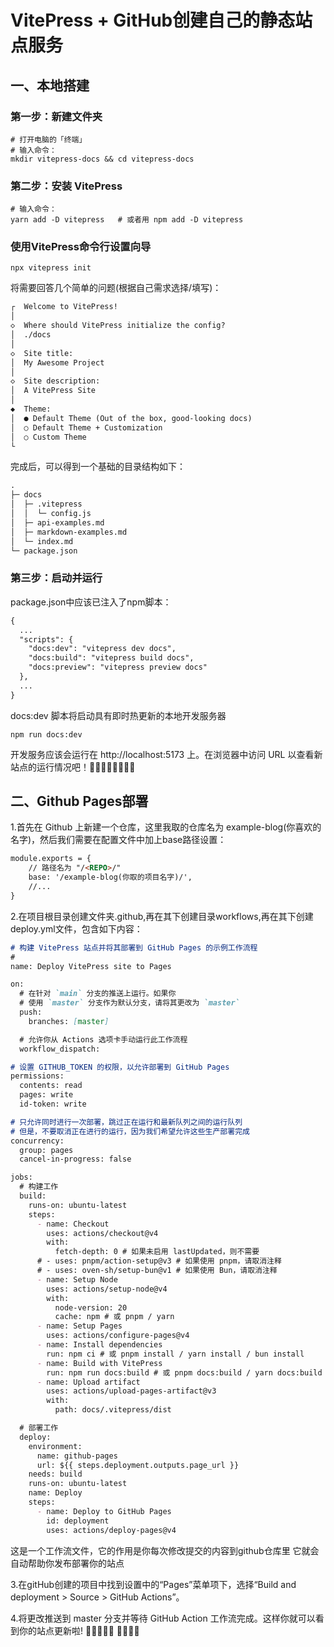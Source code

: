 # VitePress + GitHub创建自己的静态站点服务

## 一、本地搭建

### 第一步：新建文件夹
```shell 
# 打开电脑的「终端」
# 输入命令：
mkdir vitepress-docs && cd vitepress-docs
```

### 第二步：安装 VitePress
```shell
# 输入命令：
yarn add -D vitepress   # 或者用 npm add -D vitepress
```

### 使用VitePress命令行设置向导
```shell
npx vitepress init
```
将需要回答几个简单的问题(根据自己需求选择/填写)：
```markdown
┌  Welcome to VitePress!
│
◇  Where should VitePress initialize the config?
│  ./docs
│
◇  Site title:
│  My Awesome Project
│
◇  Site description:
│  A VitePress Site
│
◆  Theme:
│  ● Default Theme (Out of the box, good-looking docs)
│  ○ Default Theme + Customization
│  ○ Custom Theme
└
```
完成后，可以得到一个基础的目录结构如下：
```markdown
.
├─ docs
│  ├─ .vitepress
│  │  └─ config.js
│  ├─ api-examples.md
│  ├─ markdown-examples.md
│  └─ index.md
└─ package.json
```

### 第三步：启动并运行
package.json中应该已注入了npm脚本：
```markdown
{
  ...
  "scripts": {
    "docs:dev": "vitepress dev docs",
    "docs:build": "vitepress build docs",
    "docs:preview": "vitepress preview docs"
  },
  ...
}
```
docs:dev 脚本将启动具有即时热更新的本地开发服务器
```shell
npm run docs:dev
```
开发服务应该会运行在 http://localhost:5173 上。在浏览器中访问 URL 以查看新站点的运行情况吧！🎉🎉🎉🎉🎉🎉🎉🎉

## 二、Github Pages部署
1.首先在 Github 上新建一个仓库，这里我取的仓库名为 example-blog(你喜欢的名字)，然后我们需要在配置文件中加上base路径设置：
```markdown
module.exports = {
  	// 路径名为 "/<REPO>/"
    base: '/example-blog(你取的项目名字)/',
  	//...
}
```
2.在项目根目录创建文件夹.github,再在其下创建目录workflows,再在其下创建deploy.yml文件，包含如下内容：
```markdown
# 构建 VitePress 站点并将其部署到 GitHub Pages 的示例工作流程
#
name: Deploy VitePress site to Pages

on:
  # 在针对 `main` 分支的推送上运行。如果你
  # 使用 `master` 分支作为默认分支，请将其更改为 `master`
  push:
    branches: [master]

  # 允许你从 Actions 选项卡手动运行此工作流程
  workflow_dispatch:

# 设置 GITHUB_TOKEN 的权限，以允许部署到 GitHub Pages
permissions:
  contents: read
  pages: write
  id-token: write

# 只允许同时进行一次部署，跳过正在运行和最新队列之间的运行队列
# 但是，不要取消正在进行的运行，因为我们希望允许这些生产部署完成
concurrency:
  group: pages
  cancel-in-progress: false

jobs:
  # 构建工作
  build:
    runs-on: ubuntu-latest
    steps:
      - name: Checkout
        uses: actions/checkout@v4
        with:
          fetch-depth: 0 # 如果未启用 lastUpdated，则不需要
      # - uses: pnpm/action-setup@v3 # 如果使用 pnpm，请取消注释
      # - uses: oven-sh/setup-bun@v1 # 如果使用 Bun，请取消注释
      - name: Setup Node
        uses: actions/setup-node@v4
        with:
          node-version: 20
          cache: npm # 或 pnpm / yarn
      - name: Setup Pages
        uses: actions/configure-pages@v4
      - name: Install dependencies
        run: npm ci # 或 pnpm install / yarn install / bun install
      - name: Build with VitePress
        run: npm run docs:build # 或 pnpm docs:build / yarn docs:build / bun run docs:build
      - name: Upload artifact
        uses: actions/upload-pages-artifact@v3
        with:
          path: docs/.vitepress/dist

  # 部署工作
  deploy:
    environment:
      name: github-pages
      url: ${{ steps.deployment.outputs.page_url }}
    needs: build
    runs-on: ubuntu-latest
    name: Deploy
    steps:
      - name: Deploy to GitHub Pages
        id: deployment
        uses: actions/deploy-pages@v4
```
这是一个工作流文件，它的作用是你每次修改提交的内容到github仓库里 它就会自动帮助你发布部署你的站点

3.在gitHub创建的项目中找到设置中的“Pages”菜单项下，选择“Build and deployment > Source > GitHub Actions”。

4.将更改推送到 master 分支并等待 GitHub Action 工作流完成。这样你就可以看到你的站点更新啦!
🚀🚀🚀🚀🚀 🎇🎇🎇🎇
